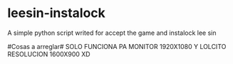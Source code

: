 # leesin-instalock
A simple python script writed for accept the game and instalock lee sin


#Cosas a arreglar#
SOLO FUNCIONA PA MONITOR 1920X1080 Y LOLCITO RESOLUCION 1600X900 XD

